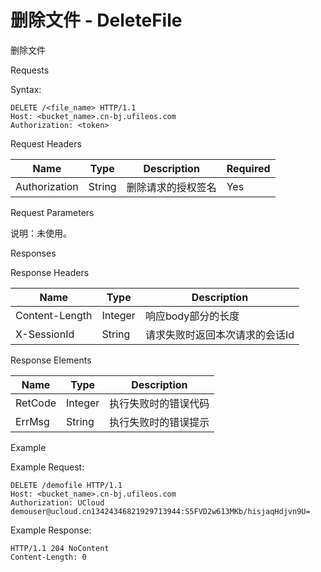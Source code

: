 # 删除文件 - DeleteFile 

删除文件

Requests

Syntax:

```
DELETE /<file_name> HTTP/1.1
Host: <bucket_name>.cn-bj.ufileos.com
Authorization: <token>
```
Request Headers

|Name         |Type  |Description|Required|
|---|---|---|---|
|Authorization|String|删除请求的授权签名  |Yes     |

Request Parameters

说明：未使用。

Responses

Response Headers

|Name          |Type   |Description     |
|---|---|---|
|Content-Length|Integer|响应body部分的长度     |
|X-SessionId   |String |请求失败时返回本次请求的会话Id|

Response Elements

|Name   |Type   |Description|
| ---|---|---|
|RetCode|Integer|执行失败时的错误代码 |
|ErrMsg |String |执行失败时的错误提示 |

Example

Example Request:

```
DELETE /demofile HTTP/1.1
Host: <bucket_name>.cn-bj.ufileos.com
Authorization: UCloud demouser@ucloud.cn13424346821929713944:S5FVD2w613MKb/hisjaqHdjvn9U=
```
Example Response:

```
HTTP/1.1 204 NoContent
Content-Length: 0
```
